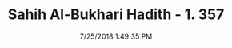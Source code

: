 ---
title        : "Sahih Al-Bukhari Hadith - 1. 357"
date         : 7/25/2018 1:49:35 PM
draft        : false
type         : "hadith"
layout       : "hadith"
BookCode     : "SHB"
VolumeNumber : "1"
HadithNumber : "357"
categories  :  ["Prayer-If the garment is tight"]
tags  :  ["Said bin Al Harith"]
---